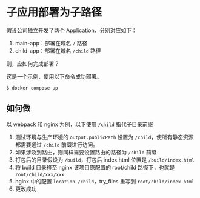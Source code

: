 # 子应用部署为子路径

假设公司独立开发了两个 Application，分别对应如下：

1. main-app：部署在域名 `/` 路径
1. child-app：部署在域名 `/child` 路径

则，应如何完成部署？

这是一个示例，使用以下命令成功部署。

``` bash
$ docker compose up
```

## 如何做

以 webpack 和 nginx 为例，以下使用 `/child` 指代子目录前缀

1. 测试环境与生产环境的 `output.publicPath` 设置为 `/child`，使所有静态资源都需要通过 `/child` 前缀进行访问。
2. 如果涉及到路由，则同样需要设置路由的路径为 `/child` 前缀
3. 打包后的目录假设为 `/build`，打包后 index.html 位置是 `/build/index.html`
4. 将 build 目录移至 nginx 该项目原配置的 root/child 路径下，也就是 `root/child/xxx/xxx`
5. nginx 中的配置 `location /child`，try_files 重写到 `root/child/index.html`
6. 更改成功
